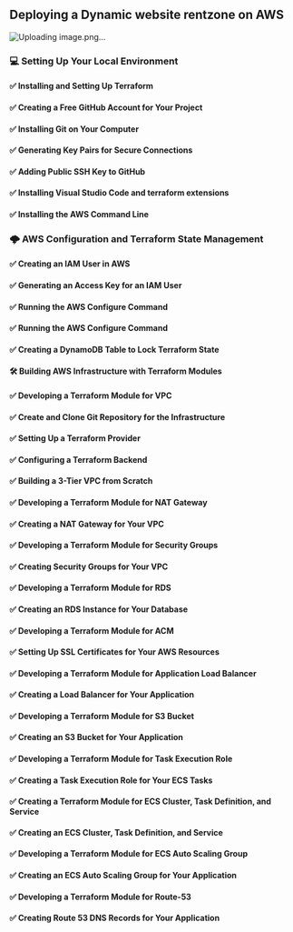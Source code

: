 ## Deploying a Dynamic website rentzone on AWS
![Uploading image.png…]()


### 💻 Setting Up Your Local Environment 
#### ✅ Installing and Setting Up Terraform
#### ✅ Creating a Free GitHub Account for Your Project
#### ✅ Installing Git on Your Computer
#### ✅ Generating Key Pairs for Secure Connections
#### ✅ Adding Public SSH Key to GitHub
#### ✅ Installing Visual Studio Code and terraform extensions
#### ✅ Installing the AWS Command Line

### 🌩️ AWS Configuration and Terraform State Management
#### ✅ Creating an IAM User in AWS
#### ✅ Generating an Access Key for an IAM User
#### ✅ Running the AWS Configure Command
#### ✅ Running the AWS Configure Command
#### ✅ Creating a DynamoDB Table to Lock Terraform State

#### 🛠️ Building AWS Infrastructure with Terraform Modules
#### ✅ Developing a Terraform Module for VPC
#### ✅ Create and Clone Git Repository for the Infrastructure
#### ✅ Setting Up a Terraform Provider
#### ✅ Configuring a Terraform Backend
#### ✅ Building a 3-Tier VPC from Scratch
#### ✅ Developing a Terraform Module for NAT Gateway
#### ✅ Creating a NAT Gateway for Your VPC
#### ✅ Developing a Terraform Module for Security Groups
#### ✅ Creating Security Groups for Your VPC
#### ✅ Developing a Terraform Module for RDS
#### ✅ Creating an RDS Instance for Your Database
#### ✅ Developing a Terraform Module for ACM
#### ✅ Setting Up SSL Certificates for Your AWS Resources
#### ✅ Developing a Terraform Module for Application Load Balancer
#### ✅ Creating a Load Balancer for Your Application
#### ✅ Developing a Terraform Module for S3 Bucket
#### ✅ Creating an S3 Bucket for Your Application
#### ✅ Developing a Terraform Module for Task Execution Role
#### ✅ Creating a Task Execution Role for Your ECS Tasks
#### ✅ Creating a Terraform Module for ECS Cluster, Task Definition, and Service
#### ✅ Creating an ECS Cluster, Task Definition, and Service
#### ✅ Developing a Terraform Module for ECS Auto Scaling Group
#### ✅ Creating an ECS Auto Scaling Group for Your Application
#### ✅ Developing a Terraform Module for Route-53
#### ✅ Creating Route 53 DNS Records for Your Application







